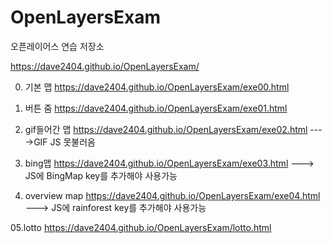 # OpenLayersExam

오픈레이어스 연습 저장소


https://dave2404.github.io/OpenLayersExam/

00. 기본 맵
https://dave2404.github.io/OpenLayersExam/exe00.html

01. 버튼 줌 
https://dave2404.github.io/OpenLayersExam/exe01.html

02. gif들어간 맵
https://dave2404.github.io/OpenLayersExam/exe02.html      ---->GIF JS 못불러옴

03. bing맵
https://dave2404.github.io/OpenLayersExam/exe03.html       ---> JS에 BingMap key를 추가해야 사용가능

04. overview map 
https://dave2404.github.io/OpenLayersExam/exe04.html       ---> JS에 rainforest key를 추가해야 사용가능

05.lotto
https://dave2404.github.io/OpenLayersExam/lotto.html
